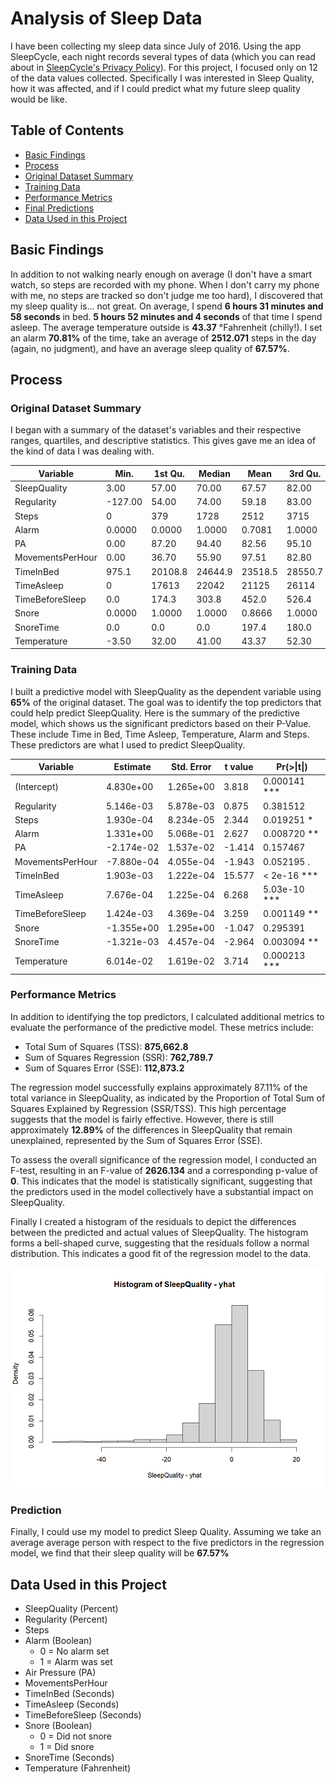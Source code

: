 # Analysis of Sleep Data

I have been collecting my sleep data since July of 2016. Using the app SleepCycle, each night records several types of data (which you can read about in [SleepCycle's Privacy Policy](https://www.sleepcycle.com/privacy-policy-2021/#:~:text=When%20using%20the%20Sleep%20Cycle,as%20snoring%20or%20other%20noises)). For this project, I focused only on 12 of the data values collected. Specifically I was interested in Sleep Quality, how it was affected, and if I could predict what my future sleep quality would be like. 

## Table of Contents

- [Basic Findings](#my-findings)
- [Process](#process)
- [Original Dataset Summary](#original-dataset-summary)
- [Training Data](#training-data)
- [Performance Metrics](#performance-metrics)
- [Final Predictions](#final-predictions)
- [Data Used in this Project](#data-used-in-this-project)

## Basic Findings

In addition to not walking nearly enough on average (I don't have a smart watch, so steps are recorded with my phone. When I don't carry my phone with me, no steps are tracked so don't judge me too hard), I discovered that my sleep quality is... not great.
On average, I spend **6 hours 31 minutes and 58 seconds** in bed. **5 hours 52 minutes and 4 seconds** of that time I spend asleep. The average temperature outside is **43.37** °Fahrenheit (chilly!). I set an alarm **70.81%** of the time, take an average of **2512.071** steps in the day (again, no judgment), and have an average sleep quality of **67.57%**.

## Process
### Original Dataset Summary
I began with a summary of the dataset's variables and their respective ranges, quartiles, and descriptive statistics. This gives gave me an idea of the kind of data I was dealing with. 

| Variable          | Min.   | 1st Qu. | Median | Mean   | 3rd Qu. | Max.    |
|-------------------|--------|---------|--------|--------|---------|---------|
| SleepQuality      | 3.00   | 57.00   | 70.00  | 67.57  | 82.00   | 100.00  |
| Regularity        | -127.00| 54.00   | 74.00  | 59.18  | 83.00   | 100.00  |
| Steps             | 0      | 379     | 1728   | 2512   | 3715    | 20339   |
| Alarm             | 0.0000 | 0.0000  | 1.0000 | 0.7081 | 1.0000  | 1.0000  |
| PA                | 0.00   | 87.20   | 94.40  | 82.56  | 95.10   | 102.60  |
| MovementsPerHour  | 0.00   | 36.70   | 55.90  | 97.51  | 82.80   | 13911.40|
| TimeInBed         | 975.1  | 20108.8 | 24644.9| 23518.5| 28550.7 | 46359.1 |
| TimeAsleep        | 0      | 17613   | 22042  | 21125  | 26114   | 45456   |
| TimeBeforeSleep   | 0.0    | 174.3   | 303.8  | 452.0  | 526.4   | 5090.6  |
| Snore             | 0.0000 | 1.0000  | 1.0000 | 0.8666 | 1.0000  | 1.0000  |
| SnoreTime         | 0.0    | 0.0     | 0.0    | 197.4  | 180.0   | 6249.0  |
| Temperature       | -3.50  | 32.00   | 41.00  | 43.37  | 52.30   | 86.70   |

### Training Data
I built a predictive model with SleepQuality as the dependent variable using **65%** of the original dataset. The goal was to identify the top predictors that could help predict SleepQuality. Here is the summary of the predictive model, which shows us the significant predictors based on their P-Value. These include Time in Bed, Time Asleep, Temperature, Alarm and Steps. These predictors are what I used to predict SleepQuality.

| Variable         	| Estimate   	| Std. Error 	| t value 	| Pr(>\|t\|)   	|
|------------------	|------------	|------------	|---------	|--------------	|
| (Intercept)      	| 4.830e+00  	| 1.265e+00  	| 3.818   	| 0.000141 *** 	|
| Regularity       	| 5.146e-03  	| 5.878e-03  	| 0.875   	| 0.381512     	|
| Steps            	| 1.930e-04  	| 8.234e-05  	| 2.344   	| 0.019251 *   	|
| Alarm            	| 1.331e+00  	| 5.068e-01  	| 2.627   	| 0.008720 **  	|
| PA               	| -2.174e-02 	| 1.537e-02  	| -1.414  	| 0.157467     	|
| MovementsPerHour 	| -7.880e-04 	| 4.055e-04  	| -1.943  	| 0.052195 .   	|
| TimeInBed        	| 1.903e-03  	| 1.222e-04  	| 15.577  	| < 2e-16 ***  	|
| TimeAsleep       	| 7.676e-04  	| 1.225e-04  	| 6.268   	| 5.03e-10 *** 	|
| TimeBeforeSleep  	| 1.424e-03  	| 4.369e-04  	| 3.259   	| 0.001149 **  	|
| Snore            	| -1.355e+00 	| 1.295e+00  	| -1.047  	| 0.295391     	|
| SnoreTime        	| -1.321e-03 	| 4.457e-04  	| -2.964  	| 0.003094 **  	|
| Temperature      	| 6.014e-02  	| 1.619e-02  	| 3.714   	| 0.000213 *** 	|

### Performance Metrics
In addition to identifying the top predictors, I calculated additional metrics to evaluate the performance of the predictive model. These metrics include:
* Total Sum of Squares (TSS): **875,662.8**
* Sum of Squares Regression (SSR): **762,789.7**
* Sum of Squares Error (SSE): **112,873.2**

The regression model successfully explains approximately 87.11% of the total variance in SleepQuality, as indicated by the Proportion of Total Sum of Squares Explained by Regression (SSR/TSS). This high percentage suggests that the model is fairly effective. However, there is still approximately **12.89%** of the differences in SleepQuality that remain unexplained, represented by the Sum of Squares Error (SSE).

To assess the overall significance of the regression model, I conducted an F-test, resulting in an F-value of **2626.134** and a corresponding p-value of **0**. This indicates that the model is statistically significant, suggesting that the predictors used in the model collectively have a substantial impact on SleepQuality.

Finally I created a histogram of the residuals to depict the differences between the predicted and actual values of SleepQuality. The histogram forms a bell-shaped curve, suggesting that the residuals follow a normal distribution. This indicates a good fit of the regression model to the data.

<img src="https://github.com/ericksonl/SleepData/blob/main/SleepQualityHistogram.png" alt="drawing" width="500"/>

### Prediction
Finally, I could use my model to predict Sleep Quality. Assuming we take an average average person with respect to the five predictors in the regression model, we find that their sleep quality will be **67.57%** 

## Data Used in this Project
* SleepQuality (Percent)
* Regularity (Percent)
* Steps	
* Alarm (Boolean)
  * 0 = No alarm set
  * 1 = Alarm was set
* Air Pressure (PA)
* MovementsPerHour
* TimeInBed (Seconds)
* TimeAsleep (Seconds)
* TimeBeforeSleep (Seconds)
* Snore (Boolean)
  * 0 = Did not snore
  * 1 = Did snore
* SnoreTime (Seconds)
* Temperature (Fahrenheit) 
